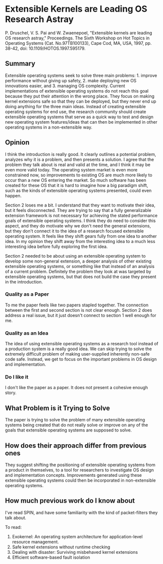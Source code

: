# Extensible Kernels are Leading OS Research Astray

P. Druschel, V. S. Pai and W. Zwaenepoel, "Extensible kernels are leading OS research astray," Proceedings. The Sixth Workshop on Hot Topics in Operating Systems (Cat. No.97TB100133), Cape Cod, MA, USA, 1997, pp. 38-42, doi: 10.1109/HOTOS.1997.595179.


## Summary

Extensible operating systems seek to solve three main problems: 1. improve performance without giving up safety, 2. make deploying new OS innovations easier, and 3. managing OS complexity.
Current implementations of extensible operating systems do not reach this goal because they put their attention in the wrong place.
They focus on making kernel extensions safe so that they can be deployed, but they never end up doing anything for the three main ideas.
Instead of creating extensible operating systems for end use, the research community should create extensible operating systems that serve as a quick way to test and design new operating system features/ideas that can then be implemented in other operating systems in a non-extensible way.

## Opinion

I think the introduction is really good.
It clearly outlines a potential problem, analyzes why it is a problem, and then presents a solution.
I agree that the problem they talk about is real and valid at the time, and I think it may be even more valid today.
The operating system market is even more constrained now, so improvements to existing OS are much more likely to occur than a new OS entering the market.
So much software has been created for these OS that it is hard to imagine how a big paradigm shift, such as the kinds of extensible operating systems presented, could even happen.

Section 2 loses me a bit.
I understand that they want to motivate their idea, but it feels disconnected.
They are trying to say that a fully generalizable extension framework is not necessary for achieving the stated performance goals of extensible operating systems.
I think they do need to consider this aspect, and they do motivate why we don't need the general extensions, but they don't connect it to the idea of a research focused extensible operating system.
It feels like they shift gears fully from one idea to another idea.
In my opinion they shift away from the interesting idea to a much less interesting idea before fully exploring the first idea.

Section 2 needed to be about using an extensible operating system to develop some non-general extension, a deeper analysis of other existing extensible operating systems, or something like that instead of an analysis of a current problem.
Definitely the problem they look at was targeted by extensible operating systems, but that does not build the case they present in the introduction. 

### Quality as a Paper

To me the paper feels like two papers stapled together.
The connection between the first and second section is not clear enough.
Section 2 does address a real issue, but it just doesn't connect to section 1 well enough for me.

### Quality as an Idea

The idea of using extensible operating systems as a research tool instead of a production system is a really good idea.
We can skip trying to solve the extremely difficult problem of making user-supplied inherently non-safe code safe.
Instead, we get to focus on the important problems in OS design and implementation.

### Do I like it

I don't like the paper as a paper.
It does not present a cohesive enough story.


## What Problem is it Trying to Solve

The paper is trying to solve the problem of many extensible operating systems being created that do not really solve or improve on any of the goals that extensible operating systems are supposed to solve.

## How does their approach differ from previous ones

They suggest shifting the positioning of extensible operating systems from a product in themselves, to a tool for researchers to investigate OS design and implementation concepts.
Improvements generated using these extensible operating systems could then be incorporated in non-extensible operating systems.

## How much previous work do I know about

I've read SPIN, and have some familiarity with the kind of packet-filters they talk about.

To read:

1. Exokernel: An operating system architecture for application-level resource management.
2. Safe kernel extensions without runtime checking
3. Dealing with disaster: Surviving misbehaved kernel extensions
4. Efficient software-based fault isolation
